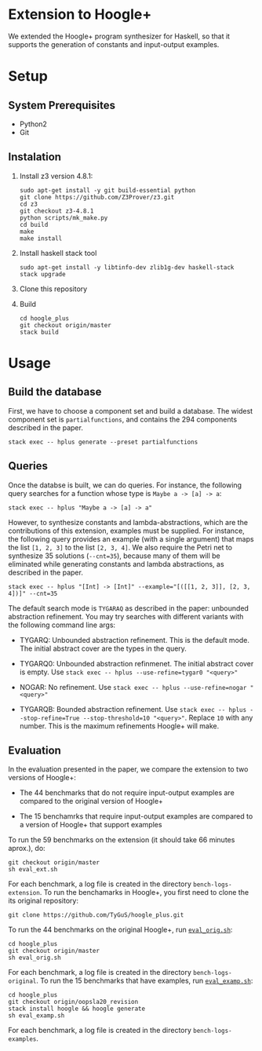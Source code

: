 # Extension to Hoogle+
We extended the Hoogle+ program synthesizer for Haskell, so that it supports the generation of constants and input-output examples.

# Setup

## System Prerequisites
- Python2
- Git

## Instalation

  

1. Install z3 version 4.8.1:
	```
	sudo apt-get install -y git build-essential python
	git clone https://github.com/Z3Prover/z3.git
	cd z3
	git checkout z3-4.8.1
	python scripts/mk_make.py
	cd build
	make
	make install
	```
2. Install haskell stack tool
	```
	sudo apt-get install -y libtinfo-dev zlib1g-dev haskell-stack
	stack upgrade
	```
3. Clone this repository

4. Build
	```
	cd hoogle_plus
	git checkout origin/master
	stack build
	```

# Usage

## Build the database

First, we have to choose a component set and build a database. The widest component set is `partialfunctions`, and contains the 294 components described in the paper.

```
stack exec -- hplus generate --preset partialfunctions
```

## Queries

Once the databse is built, we can do queries. For instance, the following query searches for a function whose type is `Maybe a -> [a] -> a`:

```
stack exec -- hplus "Maybe a -> [a] -> a"
```

However, to synthesize constants and lambda-abstractions, which are the contributions of this extension, examples must be supplied. For instance, the following query provides an example (with a single argument) that maps the list `[1, 2, 3]` to the list `[2, 3, 4]`. We also require the Petri net to synthesize 35 solutions (`--cnt=35`), because many of them will be eliminated while generating constants and lambda abstractions, as described in the paper.
```
stack exec -- hplus "[Int] -> [Int]" --example="[([[1, 2, 3]], [2, 3, 4])]" --cnt=35
```
The default search mode is `TYGARAQ` as described in the paper: unbounded abstraction refinement.
You may try searches with different variants with the following command line args:

- TYGARQ: Unbounded abstraction refinement. This is the default mode. The initial abstract cover are the types in the query.  

- TYGARQ0: Unbounded abstraction refinmenet. The initial abstract cover is empty. Use `stack exec -- hplus --use-refine=tygar0 "<query>"`

- NOGAR: No refinement. Use `stack exec -- hplus --use-refine=nogar "<query>"`

- TYGARQB: Bounded abstraction refinement. Use `stack exec -- hplus --stop-refine=True --stop-threshold=10 "<query>"`. Replace `10` with any number. This is the maximum refinements Hoogle+ will make.


## Evaluation

In the evaluation presented in the paper, we compare the extension to two versions of Hoogle+:

- The 44 benchmarks that do not require input-output examples are compared to the original version of Hoogle+

- The 15 benchamrks that require input-output examples are compared to a version of Hoogle+ that support examples

To run the 59 benchmarks on the extension (it should take 66 minutes aprox.), do:
```
git checkout origin/master
sh eval_ext.sh
```
For each benchmark, a log file is created in the directory `bench-logs-extension`.
To run the benchamarks in Hoogle+, you first need to clone the its original repository:
```
git clone https://github.com/TyGuS/hoogle_plus.git
```
To run the 44 benchmarks on the original Hoogle+, run [`eval_orig.sh`](eval_orig.sh):
```
cd hoogle_plus
git checkout origin/master
sh eval_orig.sh
```
For each benchmark, a log file is created in the directory `bench-logs-original`.
To run the 15 benchmarks that have examples, run [`eval_examp.sh`](eval_examp.sh):
```
cd hoogle_plus
git checkout origin/oopsla20_revision
stack install hoogle && hoogle generate
sh eval_examp.sh
```
For each benchmark, a log file is created in the directory `bench-logs-examples`.
